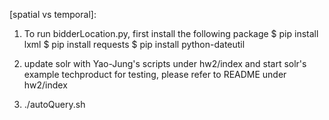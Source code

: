 [spatial vs temporal]:
  1. To run bidderLocation.py, first install the following package
     $ pip install lxml
     $ pip install requests
     $ pip install python-dateutil
  
  2. update solr with Yao-Jung's scripts under hw2/index and 
     start solr's example techproduct for testing, please refer to README under hw2/index
 
  3. ./autoQuery.sh


